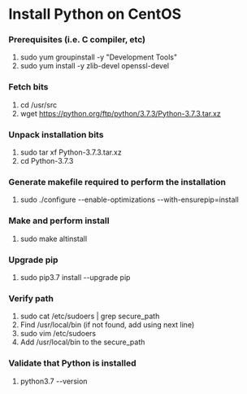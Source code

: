# Install Python on CentOS

### Prerequisites (i.e. C compiler, etc)
1. sudo yum groupinstall -y "Development Tools"
1. sudo yum install -y zlib-devel openssl-devel

### Fetch bits
1. cd /usr/src
1. wget https://python.org/ftp/python/3.7.3/Python-3.7.3.tar.xz

### Unpack installation bits
1. sudo tar xf Python-3.7.3.tar.xz
1. cd Python-3.7.3

### Generate makefile required to perform the installation
1. sudo ./configure --enable-optimizations --with-ensurepip=install

### Make and perform install
1. sudo make altinstall

### Upgrade pip
1. sudo pip3.7 install --upgrade pip

### Verify path
1. sudo cat /etc/sudoers | grep secure_path
1. Find /usr/local/bin (if not found, add using next line)
1. sudo vim /etc/sudoers
1. Add /usr/local/bin to the secure_path

### Validate that Python is installed
1. python3.7 --version
